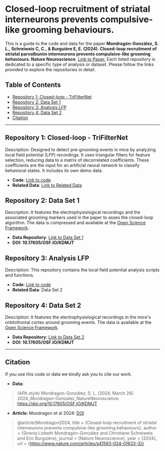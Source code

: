# Closed-loop recruitment of striatal interneurons prevents compulsive-like grooming behaviours.


This is a guide to the code and data for the paper **Mondragón-González, S. L., Schreiweis C, C., & Burguière E, E. (2024). Closed-loop recruitment of striatal parvalbumin interneurons prevents compulsive-like grooming behaviours. Nature Neuroscience**. [Link to Paper.](https://www.nature.com/articles/s41593-024-01633-3) Each listed repository is dedicated to a specific type of analysis or dataset. Please follow the links provided to explore the repositories in detail.

## Table of Contents
- [Repository 1: Closed-loop - TriFilterNet](#item-one)
- [Repository 2: Data Set 1](#item-two)
- [Repository 3: Analysis LFP](#item-three)
- [Repository 4: Data Set 2](#item-four)
- [Citation](#item-five)

---
<a id="item-one"></a>
## Repository 1: Closed-loop - TriFilterNet
Description: Designed to detect pre-grooming events in mice by analyzing local field potential (LFP) recordings. It uses triangular filters for feature selection, reducing data to a matrix of decorrelated coefficients. These coefficients are the input for an artificial neural network to classify behavioral states. It includes its own demo data.

- **Code**: [Link to code](https://github.com/LizbethMG/NatureNeuroscience_2024_TriFilterNet)
- **Related Data**: [Link to Related Data](https://osf.io/kdmjt/)

<a id="item-two"></a>
## Repository 2: Data Set 1
Description: It features the electrophysiological recordings and the associated grooming markers used in the paper to asses the closed-loop algorithm. The data is compressed and available at the [Open Science Framework](https://osf.io/).

- **Data Repository**: [Link to Data Set 1](https://osf.io/kdmjt/)
- **DOI: 10.17605/OSF.IO/KDMJT**

<a id="item-three"></a>
## Repository 3: Analysis LFP
Description: This repository contains the local field potential analysis scripts and functions.

- **Code**: [Link to code](https://github.com/LizbethMG/NatureNeuroscience_2024_LFP)
- **Related Data**: Data Set 2

<a id="item-four"></a>
## Repository 4: Data Set 2
Description: It features the electrophysiological recordings in the mice's orbitofrontal cortex around grooming events. The data is available at the [Open Science Framework](https://osf.io/).

- **Data Repository**: [Link to Data Set 2](https://osf.io/kdmjt/)
- **DOI: 10.17605/OSF.IO/KDMJT**
---
<a id="item-five"></a>
## Citation
If you use this code or data we kindly ask you to cite our work. 

- <b> Data: </b>
> (APA style) Mondragón-González, S. L. (2024, March 26). 2024_Mondragon-Gonzalez_NatureNeuroscience. https://doi.org/10.17605/OSF.IO/KDMJT

- <b> Article: </b> Mondragon et al 2024: [DOI](https://doi.org/10.1038/s41593-024-01633-3)

> @article{Mondragon2024,
        title = {Closed-loop recruitment of striatal interneurons prevents compulsive-like grooming behaviours},
        author = {Sirenia Lizbeth Mondragón-González and Christiane Schreiweis and Eric Burguière},
        journal = {Nature Neuroscience},
        year = {2024},
        url = {https://www.nature.com/articles/s41593-024-01633-3}}

    


